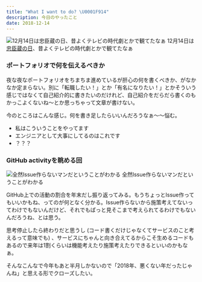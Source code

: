```yaml
---
title: "What I want to do? \U0001F914"
description: 今日のやったこと
date: 2018-12-14
---
```


![12月14日は[忠臣蔵の日](http://www.nnh.to/12/14.html)、昔よくテレビの時代劇とかで観てたなぁ](https://cdn-images-1.medium.com/max/800/1*bZHOP4j23YPAXrc2aaihHQ.png)
12月14日は[忠臣蔵の日](http://www.nnh.to/12/14.html)、昔よくテレビの時代劇とかで観てたなぁ

### ポートフォリオで何を伝えるべきか

夜な夜なポートフォリオをちまちま進めているが肝心の何を書くべきか、がなかなか定まらない。別に「転職したい！」とか「有名になりたい！」とかそういう感じではなくて自己紹介的に書きたいのだけれど、自己紹介をだらだら書くのもかっこよくないね〜とか思っちゃって文章が書けない。

今のところはこんな感じ。何を書き足したらいいんだろうなぁ〜〜悩む。

- 私はこういうことをやってます
- エンジニアとして大事にしてるのはこれです
- ？？？

### GitHub activityを眺める回

![全然Issue作らないマンだということがわかる](https://cdn-images-1.medium.com/max/600/1*9EYBG9iFJL3eyRExOF5QVA.png)
全然Issue作らないマンだということがわかる

GitHub上での活動の割合を年末だし振り返ってみる。もうちょっとIssue作ってもいいかもね、ってのが何となく分かる。Issue作らないから施策考えてないってわけでもないんだけど、それでもぱっと見そこまで考えられてるわけでもないんだろうね、とは思う。

思考停止したら終わりだと思うし (コード書くだけじゃなくてサービスのこと考えるって意味でも) 、サービスにちゃんと向き合えてるからこそ生めるコードもあるので来年は1割くらいは機能考えたり施策考えたりできるといいのかもなぁ。

そんなこんなで今年もあと半月しかないので「2018年、悪くない年だったじゃんね」と思える形でクローズしたい。
